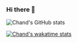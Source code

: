 ### Hi there 👋

<!--
**chandrath/chandrath** is a ✨ _special_ ✨ repository because its `README.md` (this file) appears on your GitHub profile.

Here are some ideas to get you started:

- 🔭 I’m currently working on ...
- 🌱 I’m currently learning ...
- 👯 I’m looking to collaborate on ...
- 🤔 I’m looking for help with ...
- 💬 Ask me about ...
- 📫 How to reach me: ...
- 😄 Pronouns: ...
- ⚡ Fun fact: ...
-->

![Chand's GitHub stats](https://github-readme-stats.vercel.app/api?username=chandrath&count_private=true)

[![Chand's wakatime stats](https://github-readme-stats.vercel.app/api/wakatime?chandrath=chandrath)](https://github.com/chandrath/github-readme-stats)



